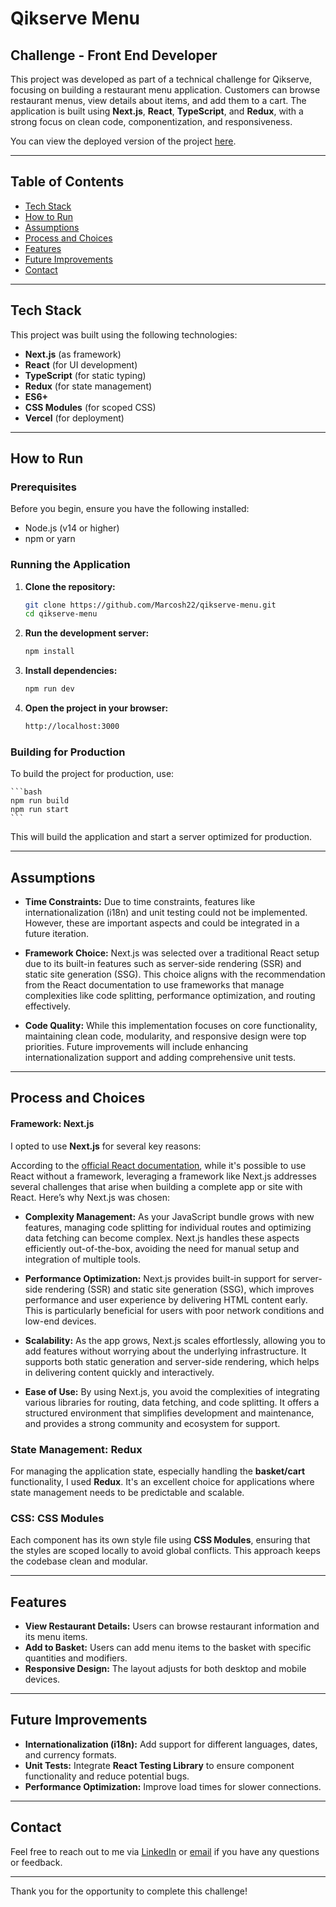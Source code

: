 # Qikserve Menu

## Challenge - Front End Developer

This project was developed as part of a technical challenge for Qikserve, focusing on building a restaurant menu application. Customers can browse restaurant menus, view details about items, and add them to a cart. The application is built using **Next.js**, **React**, **TypeScript**, and **Redux**, with a strong focus on clean code, componentization, and responsiveness.

You can view the deployed version of the project [here](https://qikserve-menu.vercel.app/).

---

## Table of Contents

- [Tech Stack](#tech-stack)
- [How to Run](#how-to-run)
- [Assumptions](#assumptions)
- [Process and Choices](#process-and-choices)
- [Features](#features)
- [Future Improvements](#future-improvements)
- [Contact](#contact)

---

## Tech Stack

This project was built using the following technologies:

- **Next.js** (as framework)
- **React** (for UI development)
- **TypeScript** (for static typing)
- **Redux** (for state management)
- **ES6+**
- **CSS Modules** (for scoped CSS)
- **Vercel** (for deployment)

---

## How to Run

### Prerequisites

Before you begin, ensure you have the following installed:

- Node.js (v14 or higher)
- npm or yarn

### Running the Application

1. **Clone the repository:**

   ```bash
   git clone https://github.com/Marcosh22/qikserve-menu.git
   cd qikserve-menu

   ```

2. **Run the development server:**

   ```bash
   npm install

   ```

3. **Install dependencies:**

   ```bash
   npm run dev

   ```

4. **Open the project in your browser:**

   ```bash
   http://localhost:3000

   ```

### Building for Production

To build the project for production, use:

    ```bash
    npm run build
    npm run start
    ```

This will build the application and start a server optimized for production.

---

## Assumptions

- **Time Constraints:** Due to time constraints, features like internationalization (i18n) and unit testing could not be implemented. However, these are important aspects and could be integrated in a future iteration.

- **Framework Choice:** Next.js was selected over a traditional React setup due to its built-in features such as server-side rendering (SSR) and static site generation (SSG). This choice aligns with the recommendation from the React documentation to use frameworks that manage complexities like code splitting, performance optimization, and routing effectively.

- **Code Quality:** While this implementation focuses on core functionality, maintaining clean code, modularity, and responsive design were top priorities. Future improvements will include enhancing internationalization support and adding comprehensive unit tests.

---

## Process and Choices

#### Framework: **Next.js**

I opted to use **Next.js** for several key reasons:

According to the [official React documentation](https://reactjs.org/docs/getting-started.html), while it's possible to use React without a framework, leveraging a framework like Next.js addresses several challenges that arise when building a complete app or site with React. Here’s why Next.js was chosen:

- **Complexity Management:** As your JavaScript bundle grows with new features, managing code splitting for individual routes and optimizing data fetching can become complex. Next.js handles these aspects efficiently out-of-the-box, avoiding the need for manual setup and integration of multiple tools.

- **Performance Optimization:** Next.js provides built-in support for server-side rendering (SSR) and static site generation (SSG), which improves performance and user experience by delivering HTML content early. This is particularly beneficial for users with poor network conditions and low-end devices.

- **Scalability:** As the app grows, Next.js scales effortlessly, allowing you to add features without worrying about the underlying infrastructure. It supports both static generation and server-side rendering, which helps in delivering content quickly and interactively.

- **Ease of Use:** By using Next.js, you avoid the complexities of integrating various libraries for routing, data fetching, and code splitting. It offers a structured environment that simplifies development and maintenance, and provides a strong community and ecosystem for support.

### State Management: **Redux**

For managing the application state, especially handling the **basket/cart** functionality, I used **Redux**. It's an excellent choice for applications where state management needs to be predictable and scalable.

### CSS: **CSS Modules**

Each component has its own style file using **CSS Modules**, ensuring that the styles are scoped locally to avoid global conflicts. This approach keeps the codebase clean and modular.

---

## Features

- **View Restaurant Details:** Users can browse restaurant information and its menu items.
- **Add to Basket:** Users can add menu items to the basket with specific quantities and modifiers.
- **Responsive Design:** The layout adjusts for both desktop and mobile devices.

---

## Future Improvements

- **Internationalization (i18n):** Add support for different languages, dates, and currency formats.
- **Unit Tests:** Integrate **React Testing Library** to ensure component functionality and reduce potential bugs.
- **Performance Optimization:** Improve load times for slower connections.

---

## Contact

Feel free to reach out to me via [LinkedIn](https://www.linkedin.com/in/marcoshsouza) or [email](mailto:marcos.henriquerds@gmail.com) if you have any questions or feedback.

---

Thank you for the opportunity to complete this challenge!
